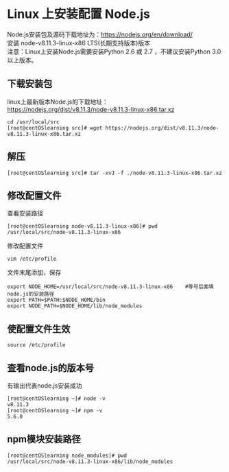 # Linux 上安装配置 Node.js
Node.js安装包及源码下载地址为：https://nodejs.org/en/download/</br>
安装 node-v8.11.3-linux-x86 LTS(长期支持版本)版本</br>
注意：Linux上安装Node.js需要安装Python 2.6 或 2.7 ，不建议安装Python 3.0以上版本。</br>

## 下载安装包
linux上最新版本Node.js的下载地址：</br>
https://nodejs.org/dist/v8.11.3/node-v8.11.3-linux-x86.tar.xz</br>
```
cd /usr/local/src
[root@centOSlearning src]# wget https://nodejs.org/dist/v8.11.3/node-v8.11.3-linux-x86.tar.xz
```
## 解压
```
[root@centOSlearning src]# tar -xvJ -f ./node-v8.11.3-linux-x86.tar.xz
```

## 修改配置文件
查看安装路径</br>
```
[root@centOSlearning node-v8.11.3-linux-x86]# pwd
/usr/local/src/node-v8.11.3-linux-x86
```

修改配置文件
```
vim /etc/profile
```
文件末尾添加，保存
```
export NODE_HOME=/usr/local/src/node-v8.11.3-linux-x86    #等号后面填node.js的安装路径
export PATH=$PATH:$NODE_HOME/bin
export NODE_PATH=$NODE_HOME/lib/node_modules
```

## 使配置文件生效
```
source /etc/profile
```

## 查看node.js的版本号
有输出代表node.js安装成功
```
[root@centOSlearning ~]# node -v
v8.11.3
[root@centOSlearning ~]# npm -v 
5.6.0
```
## npm模块安装路径
```
[root@centOSlearning node_modules]# pwd
/usr/local/src/node-v8.11.3-linux-x86/lib/node_modules
```
